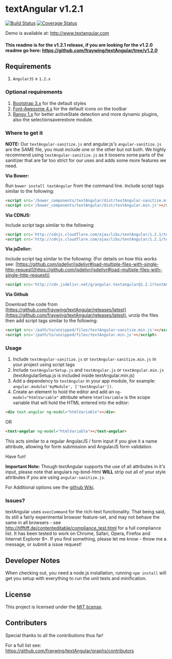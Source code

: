 textAngular v1.2.1
===========

[![Build Status](https://travis-ci.org/fraywing/textAngular.png?branch=master)](https://travis-ci.org/fraywing/textAngular) [![Coverage Status](https://coveralls.io/repos/fraywing/textAngular/badge.png)](https://coveralls.io/r/fraywing/textAngular)


Demo is available at: http://www.textangular.com

#### This readme is for the v1.2.1 release, if you are looking for the v1.2.0 readme go here: https://github.com/fraywing/textAngular/tree/v1.2.0

## Requirements

1. `AngularJS` ≥ `1.2.x`

### Optional requirements

1. [Bootstrap 3.x](http://getbootstrap.com/) for the default styles
2. [Font-Awesome 4.x](http://fortawesome.github.io/Font-Awesome/) for the default icons on the toolbar
3. [Rangy 1.x](https://code.google.com/p/rangy/) for better activeState detection and more dynamic plugins, also the selectionsaverestore module.

### Where to get it

**NOTE:** Our `textAngular-sanitize.js` and angular.js's `angular-sanitize.js` are the SAME file, you must include one or the other but not both. We highly recommend using `textAngular-sanitize.js` as it loosens some parts of the sanitizer that are far too strict for our uses and adds some more features we need.

**Via Bower:**

Run `bower install textAngular` from the command line.
Include script tags similar to the following:
```html
<script src='/bower_components/textAngular/dist/textAngular-sanitize.min.js'></script>
<script src='/bower_components/textAngular/dist/textAngular.min.js'></script>
```

**Via CDNJS:**

Include script tags similar to the following:
```html
<script src='http://cdnjs.cloudflare.com/ajax/libs/textAngular/1.2.1/textAngular-sanitize.min.js'></script>
<script src='http://cdnjs.cloudflare.com/ajax/libs/textAngular/1.2.1/textAngular.min.js'></script>
```

**Via jsDelivr:**

Include script tag similar to the following: (For details on how this works see: [https://github.com/jsdelivr/jsdelivr#load-multiple-files-with-single-http-request](https://github.com/jsdelivr/jsdelivr#load-multiple-files-with-single-http-request))
```html
<script src='http://cdn.jsdelivr.net/g/angular.textangular@1.2.1(textAngular-sanitize.min.js+textAngular.min.js)'></script>
```

**Via Github**

Download the code from [https://github.com/fraywing/textAngular/releases/latest](https://github.com/fraywing/textAngular/releases/latest), unzip the files then add script tags similar to the following:
```html
<script src='/path/to/unzipped/files/textAngular-sanitize.min.js'></script>
<script src='/path/to/unzipped/files/textAngular.min.js'></script>
```

### Usage

1. Include `textAngular-sanitize.js` or `textAngular-sanitize.min.js` in your project using script tags
2. Include `textAngularSetup.js` and `textAngular.js` or `textAngular.min.js` (textAngularSetup.js is included inside textAngular.min.js)
3. Add a dependency to `textAngular` in your app module, for example: ```angular.module('myModule', ['textAngular'])```.
4. Create an element to hold the editor and add an `ng-model="htmlVariable"` attribute where `htmtlVariable` is the scope variable that will hold the HTML entered into the editor:
```html
<div text-angular ng-model="htmlVariable"></div>
```
OR
```html
<text-angular ng-model="htmlVariable"></text-angular>
```
This acts similar to a regular AngularJS / form input if you give it a name attribute, allowing for form submission and AngularJS form validation.

Have fun!
 
**Important Note:** Though textAngular supports the use of all attributes in it's input, please note that angulars ng-bind-html **WILL** strip out all of your style attributes if you are using `angular-sanitize.js`.

For Additional options see the [github Wiki](https://github.com/fraywing/textAngular/wiki).

### Issues?

textAngular uses ```execCommand``` for the rich-text functionality. 
That being said, its still a fairly experimental browser feature-set, and may not behave the same in all browsers - see http://tifftiff.de/contenteditable/compliance_test.html for a full compliance list.
It has been tested to work on Chrome, Safari, Opera, Firefox and Internet Explorer 8+.
If you find something, please let me know - throw me a message, or submit a issue request!

## Developer Notes

When checking out, you need a node.js installation, running `npm install` will get you setup with everything to run the unit tests and minification.

## License

This project is licensed under the [MIT license](http://opensource.org/licenses/MIT).


## Contributers

Special thanks to all the contributions thus far! 

For a full list see: https://github.com/fraywing/textAngular/graphs/contributors
